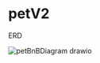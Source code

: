 # petV2

ERD


![petBnBDiagram drawio](https://user-images.githubusercontent.com/84721276/205852411-2cdf1e13-6a5f-4369-9bc1-bba87ece3de9.png)

